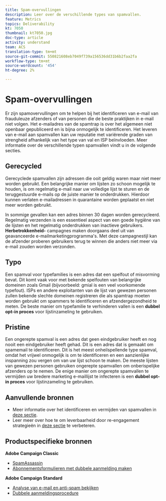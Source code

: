 ```yaml
---
title: Spam-overvullingen
description: Leer over de verschillende types van spamvallen.
feature: Metrics
topics: Deliverability
kt: 7050
thumbnail: kt7050.jpg
doc-type: article
activity: understand
team: ACS
translation-type: tm+mt
source-git-commit: 550821608eb7049f739a156536dd31b6b2faa2fa
workflow-type: tm+mt
source-wordcount: '454'
ht-degree: 2%

---
```



# Spam-overvullingen

Er zijn spamovervullingen om te helpen bij het identificeren van e-mail van frauduleuze afzenders of van personen die de beste praktijken in e-mail niet volgen. Het e-mailadres van de spamtrap is over het algemeen niet openbaar gepubliceerd en is bijna onmogelijk te identificeren. Het leveren van e-mail aan spamvallen kan uw reputatie met variërende graden van strengheid afhankelijk van het type van val en ISP beïnvloeden. Meer informatie over de verschillende typen spamvallen vindt u in de volgende secties.

## Gerecycled

Gerecyclede spamvallen zijn adressen die ooit geldig waren maar niet meer worden gebruikt. Een belangrijke manier om lijsten zo schoon mogelijk te houden, is om regelmatig e-mail naar uw volledige lijst te sturen en de teruggestuurde e-mails op de juiste manier te onderdrukken. Hierdoor kunnen verlaten e-mailadressen in quarantaine worden geplaatst en niet meer worden gebruikt.

In sommige gevallen kan een adres binnen 30 dagen worden gerecycleerd. Regelmatig verzenden is een essentieel aspect van een goede hygiëne van de lijsten en het regelmatig onderdrukken van inactieve gebruikers. **Herbetrokkenheid-** campagnes maken doorgaans deel uit van geavanceerde e-mailmarketingprogramma&#39;s. Met deze campagnestijl kan de afzender proberen gebruikers terug te winnen die anders niet meer via e-mail zouden worden verzonden.

## Typo

Een spamval voor typefamilies is een adres dat een spelfout of misvorming bevat. Dit komt vaak voor met bekende spelfouten van belangrijke domeinen zoals Gmail (bijvoorbeeld: gmial is een veel voorkomende typefout). ISPs en andere exploitanten van de lijst van gewezen personen zullen bekende slechte domeinen registreren die als spamtrap moeten worden gebruikt om spammers te identificeren en afzendergezondheid te meten. De beste manier om typefamilie te verhinderen vallen is een **dubbel opt-in proces** voor lijstinzameling te gebruiken.

## Pristine

Een ongerepte spamval is een adres dat geen eindgebruiker heeft en nog nooit een eindgebruiker heeft gehad. Dit is een adres dat is gemaakt om spamemail te identificeren. Dit is het meest onheilspellende type spamval, omdat het vrijwel onmogelijk is om te identificeren en een aanzienlijke inspanning zou vergen om van uw lijst schoon te maken. De meeste lijsten van gewezen personen gebruiken ongerepte spamvallen om onberispelijke afzenders op te nemen. De enige manier om ongerepte spamvallen te vermijden uw bredere marketing e-maillijst te infecteren is een **dubbel opt-in proces** voor lijstinzameling te gebruiken.

## Aanvullende bronnen

* Meer informatie over het identificeren en vermijden van spamvallen in [deze sectie](/help/additional-resources/all-about-spam-traps.md).
* Leer meer over hoe te om leverbaarheid door re-engagement strategieën in [deze sectie](/help/additional-resources/re-engagement.md) te verbeteren.

## Productspecifieke bronnen

**Adobe Campaign Classic**

* [SpamAssassin](https://experienceleague.adobe.com/docs/campaign-classic/using/sending-messages/deliverability-management/spamassassin.html?lang=en#using-spamassassin)
* [Abonnementsformulieren met dubbele aanmelding maken](https://experienceleague.adobe.com/docs/campaign-classic/using/designing-content/web-forms/use-cases--web-forms.html?lang=en#create-a-subscription--form-with-double-opt-in)

**Adobe Campaign Standard**

* [Analyse van e-mail en anti-spam bekijken](https://experienceleague.adobe.com/docs/campaign-standard-learn/tutorials/designing-content/email-designer/preview-your-email.html#designing-content)
* [Dubbele aanmeldingsprocedure](https://experienceleague.adobe.com/docs/campaign-standard/using/communication-channels/landing-pages/setting-up-a-double-opt-in-process.html?lang=en#communication-channels)

